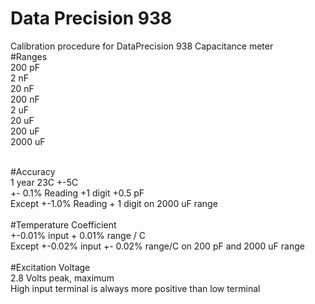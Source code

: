 # Data Precision 938
Calibration procedure for DataPrecision 938 Capacitance meter   <br />
#Ranges   <br />
200 pF  
2 nF  
20 nF  
200 nF  
2 uF  
20 uF  
200 uF  
2000 uF  

 <br />
  #Accuracy  <br />
  1 year 23C +-5C  <br />
  +- 0.1% Reading +1 digit +0.5 pF  <br />
  Except +-1.0% Reading + 1 digit on 2000 uF range  <br />
   <br />
   #Temperature Coefficient  <br />
   +-0.01% input + 0.01% range / C  <br />
  Except +-0.02% input +- 0.02% range/C on 200 pF and 2000 uF range  <br />

  <br />
  #Excitation Voltage  <br />
  2.8 Volts peak, maximum  <br />
  High input terminal is always more positive than low terminal

